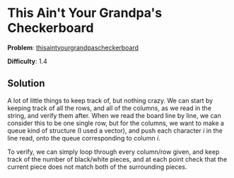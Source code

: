 # This Ain't Your Grandpa's Checkerboard

**Problem**: [thisaintyourgrandpascheckerboard](https://open.kattis.com/problems/thisaintyourgrandpascheckerboard)

**Difficulty**: 1.4

## Solution

A lot of little things to keep track of, but nothing crazy. We can start by keeping track of all the rows, and all of the columns, as we read in the string, and verify them after. When we read the board line by line, we can consider this to be one single row, but for the columns, we want to make a queue kind of structure (I used a vector), and push each character *i* in the line read, onto the queue corresponding to column *i*.

To verify, we can simply loop through every column/row given, and keep track of the number of black/white pieces, and at each point check that the current piece does not match both of the surrounding pieces.
